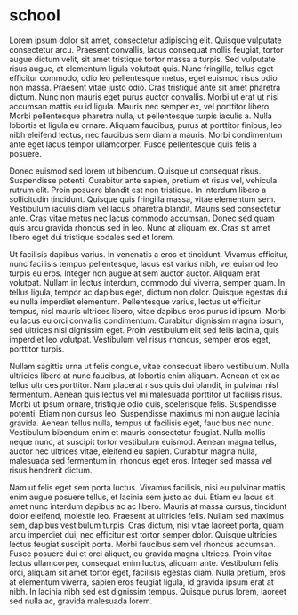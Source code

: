 # school

Lorem ipsum dolor sit amet, consectetur adipiscing elit. Quisque vulputate consectetur arcu. Praesent convallis, lacus consequat mollis feugiat, tortor augue dictum velit, sit amet tristique tortor massa a turpis. Sed vulputate risus augue, at elementum ligula volutpat quis. Nunc fringilla, tellus eget efficitur commodo, odio leo pellentesque metus, eget euismod risus odio non massa. Praesent vitae justo odio. Cras tristique ante sit amet pharetra dictum. Nunc non mauris eget purus auctor convallis. Morbi ut erat ut nisl accumsan mattis eu id ligula. Mauris nec semper ex, vel porttitor libero. Morbi pellentesque pharetra nulla, ut pellentesque turpis iaculis a. Nulla lobortis et ligula eu ornare. Aliquam faucibus, purus at porttitor finibus, leo nibh eleifend lectus, nec faucibus sem diam a mauris. Morbi condimentum ante eget lacus tempor ullamcorper. Fusce pellentesque quis felis a posuere.

Donec euismod sed lorem ut bibendum. Quisque ut consequat risus. Suspendisse potenti. Curabitur ante sapien, pretium et risus vel, vehicula rutrum elit. Proin posuere blandit est non tristique. In interdum libero a sollicitudin tincidunt. Quisque quis fringilla massa, vitae elementum sem. Vestibulum iaculis diam vel lacus pharetra blandit. Mauris sed consectetur ante. Cras vitae metus nec lacus commodo accumsan. Donec sed quam quis arcu gravida rhoncus sed in leo. Nunc at aliquam ex. Cras sit amet libero eget dui tristique sodales sed et lorem.

Ut facilisis dapibus varius. In venenatis a eros et tincidunt. Vivamus efficitur, nunc facilisis tempus pellentesque, lacus est varius nibh, vel euismod leo turpis eu eros. Integer non augue at sem auctor auctor. Aliquam erat volutpat. Nullam in lectus interdum, commodo dui viverra, semper quam. In tellus ligula, tempor ac dapibus eget, dictum non dolor. Quisque egestas dui eu nulla imperdiet elementum. Pellentesque varius, lectus ut efficitur tempus, nisl mauris ultrices libero, vitae dapibus eros purus id ipsum. Morbi eu lacus eu orci convallis condimentum. Curabitur dignissim magna ipsum, sed ultrices nisl dignissim eget. Proin vestibulum elit sed felis lacinia, quis imperdiet leo volutpat. Vestibulum vel risus rhoncus, semper eros eget, porttitor turpis.

Nullam sagittis urna ut felis congue, vitae consequat libero vestibulum. Nulla ultricies libero at nunc faucibus, at lobortis enim aliquam. Aenean et ex ac tellus ultrices porttitor. Nam placerat risus quis dui blandit, in pulvinar nisl fermentum. Aenean quis lectus vel mi malesuada porttitor ut facilisis risus. Morbi ut ipsum ornare, tristique odio quis, scelerisque felis. Suspendisse potenti. Etiam non cursus leo. Suspendisse maximus mi non augue lacinia gravida. Aenean tellus nulla, tempus ut facilisis eget, faucibus nec nunc. Vestibulum bibendum enim et mauris consectetur feugiat. Nulla mollis neque nunc, at suscipit tortor vestibulum euismod. Aenean magna tellus, auctor nec ultrices vitae, eleifend eu sapien. Curabitur magna nulla, malesuada sed fermentum in, rhoncus eget eros. Integer sed massa vel risus hendrerit dictum.

Nam ut felis eget sem porta luctus. Vivamus facilisis, nisi eu pulvinar mattis, enim augue posuere tellus, et lacinia sem justo ac dui. Etiam eu lacus sit amet nunc interdum dapibus ac ac libero. Mauris at massa cursus, tincidunt dolor eleifend, molestie leo. Praesent at ultricies felis. Nullam sed maximus sem, dapibus vestibulum turpis. Cras dictum, nisi vitae laoreet porta, quam arcu imperdiet dui, nec efficitur est tortor semper dolor. Quisque ultricies lectus feugiat suscipit porta. Morbi faucibus sem vel rhoncus accumsan. Fusce posuere dui et orci aliquet, eu gravida magna ultrices. Proin vitae lectus ullamcorper, consequat enim luctus, aliquam ante. Vestibulum felis orci, aliquam sit amet tortor eget, facilisis egestas diam. Nulla pretium, eros at elementum viverra, sapien eros feugiat ligula, id gravida ipsum erat at nibh. In lacinia nibh sed est dignissim tempus. Quisque purus lorem, laoreet sed nulla ac, gravida malesuada lorem. 
